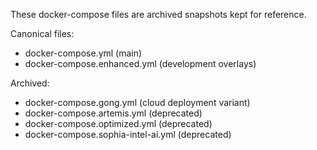These docker-compose files are archived snapshots kept for reference.

Canonical files:
- docker-compose.yml (main)
- docker-compose.enhanced.yml (development overlays)

Archived:
- docker-compose.gong.yml (cloud deployment variant)
- docker-compose.artemis.yml (deprecated)
- docker-compose.optimized.yml (deprecated)
- docker-compose.sophia-intel-ai.yml (deprecated)

